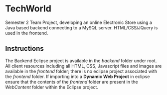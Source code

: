 # TechWorld
Semester 2 Team Project, developing an online Electronic Store using a Java based backend connecting to a MySQL server. HTML/CSS/JQuery is used in the frontend.

## Instructions

The Backend Eclipse project is available in the *backend* folder under root. All client resources including all HTML, CSS, Javascript files and images are available in the *frontend* folder; there is no eclipse project associated with the *frontend* folder. If importing into a **Dynamic Web Project** in eclipse ensure that the contents of the *frontend* folder are present in the *WebContent* folder within the Eclipse project.
